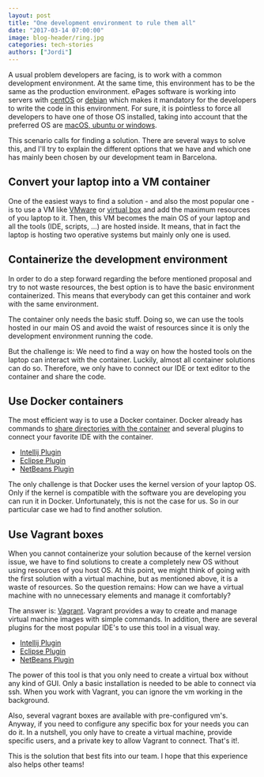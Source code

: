 ```yaml
---
layout: post
title: "One development environment to rule them all"
date: "2017-03-14 07:00:00"
image: blog-header/ring.jpg
categories: tech-stories
authors: ["Jordi"]
---
```


A usual problem developers are facing, is to work with a common development environment.
At the same time, this environment has to be the same as the production environment.
ePages software is working into servers with [centOS](https://www.centos.org/) or [debian](https://www.debian.org/) which makes it mandatory for the developers to write the code in this environment.
For sure, it is pointless to force all developers to have one of those OS installed, taking into account that the preferred OS are [macOS, ubuntu or windows](https://developer.epages.com/blog/2016/12/22/the-battle-of-the-operating-systems.html).

This scenario calls for finding a solution.
There are several ways to solve this, and I'll try to explain the different options that we have and which one has mainly been chosen by our development team in Barcelona.

## Convert your laptop into a VM container

One of the easiest ways to find a solution - and also the most popular one - is to use a VM like [VMware](http://www.vmware.com/) or [virtual box](https://www.virtualbox.org/) and add the maximum resources of you laptop to it.
Then, this VM becomes the main OS of your laptop and all the tools (IDE, scripts, ...) are hosted inside.
It means, that in fact the laptop is hosting two operative systems but mainly only one is used.

## Containerize the development environment

In order to do a step forward regarding the before mentioned proposal and try to not waste resources, the best option is to have the basic environment containerized.
This means that everybody can get this container and work with the same environment.

The container only needs the basic stuff.
Doing so, we can use the tools hosted in our main OS and avoid the waist of resources since it is only the development environment running the code.

But the challenge is: We need to find a way on how the hosted tools on the laptop can interact with the container.
Luckily, almost all container solutions can do so. Therefore, we only have to connect our IDE or text editor to the container and share the code.

## Use Docker containers

The most efficient way is to use a Docker container.
Docker already has commands to [share directories with the container](https://docs.docker.com/engine/tutorials/dockervolumes) and several plugins to connect your favorite IDE with the container.

* [Intellij Plugin](https://plugins.jetbrains.com/idea/plugin/7724-docker-integration)
* [Eclipse Plugin](https://www.eclipse.org/community/eclipse_newsletter/2016/july/article2.php)
* [NetBeans Plugin](http://wiki.netbeans.org/Docker)

The only challenge is that Docker uses the kernel version of your laptop OS.
Only if the kernel is compatible with the software you are developing you can run it in Docker.
Unfortunately, this is not the case for us.
So in our particular case we had to find another solution.

## Use Vagrant boxes

When you cannot containerize your solution because of the kernel version issue, we have to find solutions to create a completely new OS without using resources of you host OS.
At this point, we might think of going with the first solution with a virtual machine, but as mentioned above, it is a waste of resources.
So the question remains: How can we have a virtual machine with no unnecessary elements and manage it comfortably?

The answer is: [Vagrant](https://www.vagrantup.com).
Vagrant provides a way to create and manage virtual machine images with simple commands.
In addition, there are several plugins for the most popular IDE's to use this tool in a visual way.

* [Intellij Plugin](https://plugins.jetbrains.com/idea/plugin/7379-vagrant)
* [Eclipse Plugin](https://marketplace.eclipse.org/content/vagrant)
* [NetBeans Plugin](http://plugins.netbeans.org/plugin/50630/vagrant)

The power of this tool is that you only need to create a virtual box without any kind of GUI.
Only a basic installation is needed to be able to connect via ssh.
When you work with Vagrant, you can ignore the vm working in the background.

Also, several vagrant boxes are available with pre-configured vm's.
Anyway, if you need to configure any specific box for your needs you can do it.
In a nutshell, you only have to create a virtual machine, provide specific users, and a private key to allow Vagrant to connect. That's it!.

This is the solution that best fits into our team. I hope that this experience also helps other teams!